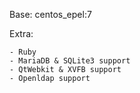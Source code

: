 Base: centos_epel:7

Extra:

    - Ruby
    - MariaDB & SQLite3 support
    - QtWebkit & XVFB support
    - Openldap support